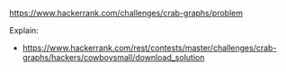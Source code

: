 https://www.hackerrank.com/challenges/crab-graphs/problem

Explain:

- https://www.hackerrank.com/rest/contests/master/challenges/crab-graphs/hackers/cowboysmall/download_solution
